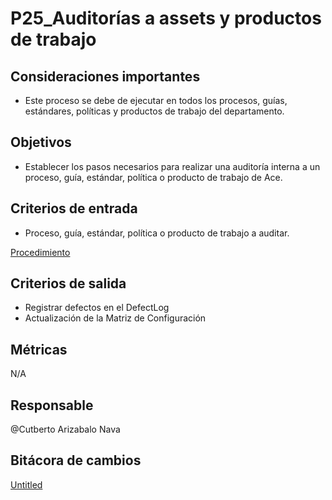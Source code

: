 # P25_Auditorías a assets y productos de trabajo

## Consideraciones importantes

- Este proceso se debe de ejecutar en todos los procesos, guías, estándares, políticas y productos de trabajo del departamento.

## Objetivos

- Establecer los pasos necesarios para realizar una auditoría interna a un proceso, guía, estándar, política o producto de trabajo de Ace.

## Criterios de entrada

- Proceso, guía, estándar, política o producto de trabajo a auditar.

[Procedimiento](P25_Auditori%CC%81as%20a%20assets%20y%20productos%20de%20trabajo%20386d7b5b7b17435eb70e22f8f6ee7f08/Procedimiento%20f7d5472bf92f4cccb1dcef14ba920936.csv)

## Criterios de salida

- Registrar defectos en el DefectLog
- Actualización de la Matriz de Configuración

## Métricas

N/A

## Responsable

@Cutberto Arizabalo Nava 

## Bitácora de cambios

[Untitled](P25_Auditori%CC%81as%20a%20assets%20y%20productos%20de%20trabajo%20386d7b5b7b17435eb70e22f8f6ee7f08/Untitled%20Database%20f6907eaa82c04fc6ad86a032597bfdb2.csv)